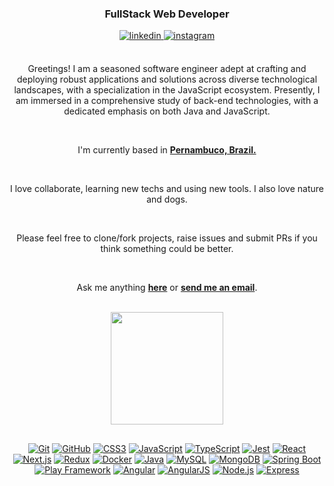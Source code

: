 <div align="center">

<h3 align="center">FullStack Web Developer</h3>

<a href="https://linkedin.com/in/thiagolvr" target="_blank">
<img src=https://img.shields.io/badge/linkedin-%2300acee.svg?color=405DE6&style=for-the-badge&logo=linkedin&logoColor=white alt=linkedin style="margin-bottom: 5px;" />
</a>
<a href="https://instagram.com/_thiagolvr" target="_blank">
<img src=https://img.shields.io/badge/instagram-%ff5851db.svg?color=C13584&style=for-the-badge&logo=instagram&logoColor=white alt=instagram style="margin-bottom: 5px;" />
</a>

<br />
<br />

Greetings! I am a seasoned software engineer adept at crafting and deploying robust applications and solutions across diverse technological landscapes, with a specialization in the JavaScript ecosystem. Presently, I am immersed in a comprehensive study of back-end technologies, with a dedicated emphasis on both Java and JavaScript.

<br />

I'm currently based in **[Pernambuco, Brazil.](https://www.google.com/maps/place/Pernambuco/@-6.6437599,-36.8682613,6z/data=!3m1!4b1!4m5!3m4!1s0x7007c9d931c86c5:0x1de0196a93401726!8m2!3d-8.8137173!4d-36.954107)**

<br />

I love collaborate, learning new techs and using new tools. I also love nature and dogs.

<br />

Please feel free to clone/fork projects, raise issues and submit PRs if you think something could be better.<br />

<br />

Ask me anything **[here](https://github.com/thiagolvr/thiagolvr/issues/new)** or <a href="mailto:contact@thiagoliveira.com"><b>send me an email</b></a>.
 
<br />


<a href="https://github.com/thiagolvr">
<img height="180em" src="https://github-readme-stats.vercel.app/api/top-langs/?username=thiagolvr&langs_count=7&hide_border=true&layout=compact&line_height=20&title_color=7A7ADB&icon_color=2234AE&text_color=D3D3D3&bg_color=0,000000,130F40"/>
</a>
 
## 

<a href="https://github.com/thiagolvr">![Git](https://img.shields.io/badge/git-%23F05033.svg?style=for-the-badge&logo=git&logoColor=white)<a/>
<a href="https://github.com/thiagolvr">![GitHub](https://img.shields.io/badge/github-%23121011.svg?style=for-the-badge&logo=github&logoColor=white)<a/>
<a href="https://github.com/thiagolvr">![CSS3](https://img.shields.io/badge/css3-%231572B6.svg?style=for-the-badge&logo=css3&logoColor=white)<a/>
<a href="https://github.com/thiagolvr">![JavaScript](https://img.shields.io/badge/javascript-%23323330.svg?style=for-the-badge&logo=javascript&logoColor=%23F7DF1E)<a/>
 <a href="https://github.com/thiagolvr">![TypeScript](https://img.shields.io/badge/TypeScript-007ACC?style=for-the-badge&logo=typescript&logoColor=white)<a/>
<a href="https://github.com/thiagolvr">![Jest](https://img.shields.io/badge/-jest-%23C21325?style=for-the-badge&logo=jest&logoColor=white)<a/>
<a href="https://github.com/thiagolvr">![React](https://img.shields.io/badge/react-%2320232a.svg?style=for-the-badge&logo=react&logoColor=%2361DAFB)<a/>
<a href="https://github.com/thiagolvr">![Next.js](https://img.shields.io/badge/Next.js-%23000000?style=for-the-badge&logo=next.js&logoColor=white)<a/>
<a href="https://github.com/thiagolvr">![Redux](https://img.shields.io/badge/redux-%23593d88.svg?style=for-the-badge&logo=redux&logoColor=white)<a/>
<a href="https://github.com/thiagolvr">![Docker](https://img.shields.io/badge/docker-%230db7ed.svg?style=for-the-badge&logo=docker&logoColor=white)<a/>
<a href="https://github.com/thiagolvr">![Java](https://img.shields.io/badge/Java-%23ED8B00?style=for-the-badge&logo=java&logoColor=white)<a/>
<a href="https://github.com/thiagolvr">![MySQL](https://img.shields.io/badge/MySQL-%2300f?style=for-the-badge&logo=mysql&logoColor=white)<a/>
<a href="https://github.com/thiagolvr">![MongoDB](https://img.shields.io/badge/MongoDB-%234ea94b?style=for-the-badge&logo=mongodb&logoColor=white)<a/>
<a href="https://github.com/thiagolvr">![Spring Boot](https://img.shields.io/badge/Spring_Boot-%236DB33F?style=for-the-badge&logo=spring-boot&logoColor=white)<a/>
<a href="https://github.com/thiagolvr">![Play Framework](https://img.shields.io/badge/Play_Framework-%23FF9900?style=for-the-badge&logo=playframework&logoColor=white)<a/>
<a href="https://github.com/thiagolvr">![Angular](https://img.shields.io/badge/Angular-%23DD0031?style=for-the-badge&logo=angular&logoColor=white)<a/>
<a href="https://github.com/thiagolvr">![AngularJS](https://img.shields.io/badge/AngularJS-%23E23237?style=for-the-badge&logo=angularjs&logoColor=white)<a/>
<a href="https://github.com/thiagolvr">![Node.js](https://img.shields.io/badge/Node.js-%23339933?style=for-the-badge&logo=node.js&logoColor=white)<a/>
<a href="https://github.com/thiagolvr">![Express](https://img.shields.io/badge/Express-%23000000?style=for-the-badge&logo=express&logoColor=white)<a/>

</div>
